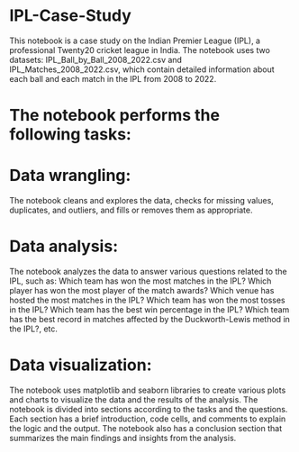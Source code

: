 # IPL-Case-Study

This notebook is a case study on the Indian Premier League (IPL), a professional Twenty20 cricket league in India. 
The notebook uses two datasets: IPL_Ball_by_Ball_2008_2022.csv and IPL_Matches_2008_2022.csv, which contain detailed information about each ball and each match in the IPL from 2008 to 2022.

# The notebook performs the following tasks:

# Data wrangling: 
The notebook cleans and explores the data, checks for missing values, duplicates, and outliers, and fills or removes them as appropriate.
# Data analysis: 
The notebook analyzes the data to answer various questions related to the IPL, such as:
Which team has won the most matches in the IPL?
Which player has won the most player of the match awards?
Which venue has hosted the most matches in the IPL?
Which team has won the most tosses in the IPL?
Which team has the best win percentage in the IPL?
Which team has the best record in matches affected by the Duckworth-Lewis method in the IPL?, etc.

# Data visualization: 
The notebook uses matplotlib and seaborn libraries to create various plots and charts to visualize the data and the results of the analysis.
The notebook is divided into sections according to the tasks and the questions. 
Each section has a brief introduction, code cells, and comments to explain the logic and the output. 
The notebook also has a conclusion section that summarizes the main findings and insights from the analysis.
